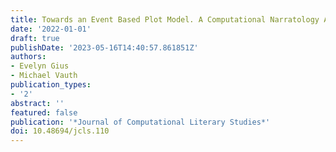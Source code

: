 ```yaml
---
title: Towards an Event Based Plot Model. A Computational Narratology Approach
date: '2022-01-01'
draft: true
publishDate: '2023-05-16T14:40:57.861851Z'
authors:
- Evelyn Gius
- Michael Vauth
publication_types:
- '2'
abstract: ''
featured: false
publication: '*Journal of Computational Literary Studies*'
doi: 10.48694/jcls.110
---
```


